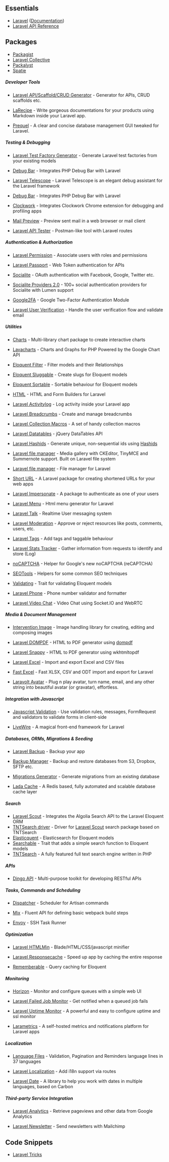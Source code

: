 ## Essentials

* [Laravel](https://laravel.com) ([Documentation](https://laravel.com/docs))
* [Laravel API Reference](https://laravel.com/api/master/)

## Packages

* [Packagist](https://packagist.org/)
* [Laravel Collective](https://laravelcollective.com/)
* [Packalyst](http://packalyst.com/)
* [Spatie](https://spatie.be/en/opensource/laravel)


##### Developer Tools

* [Laravel API/Scaffold/CRUD Generator](https://github.com/InfyOmLabs/laravel-generator) - Generator for APIs, CRUD scaffolds etc.

* [LaRecipe](https://github.com/saleem-hadad/larecipe) - Write gorgeous documentations for your products using Markdown inside your Laravel app.

* [Prequel](https://github.com/Protoqol/Prequel/) - A clear and concise database management GUI tweaked for Laravel.

##### Testing & Debugging
* [Laravel Test Factory Generator](https://github.com/mpociot/laravel-test-factory-helper) - Generate Laravel test factories from your existing models
* [Debug Bar](https://github.com/barryvdh/laravel-debugbar) - Integrates PHP Debug Bar with Laravel

* [Laravel Telescope](https://github.com/laravel/telescope) - Laravel Telescope is an elegant debug assistant for the Laravel framework
* [Debug Bar](https://github.com/barryvdh/laravel-debugbar) - Integrates PHP Debug Bar with Laravel
* [Clockwork](https://github.com/itsgoingd/clockwork) - Integrates Clockwork Chrome extension for debugging and profiling apps

* [Mail Preview](https://github.com/themsaid/laravel-mail-preview) - Preview sent mail in a web browser or mail client

* [Laravel API Tester](https://github.com/asvae/laravel-api-tester) - Postman-like tool with Laravel routes


##### Authentication & Authorization

* [Laravel Permission](https://github.com/spatie/laravel-permission) - Associate users with roles and permissions

* [Laravel Passport](https://laravel.com/docs/8.x/passport) - Web Token authentication for APIs

* [Socialite](https://github.com/laravel/socialite) - OAuth authentication with Facebook, Google, Twitter etc.
* [Socialite Providers 2.0](http://socialiteproviders.github.io/) - 100+ social authentication providers for Socialite with Lumen support

* [Google2FA](https://github.com/antonioribeiro/google2fa) - Google Two-Factor Authentication Module
 
* [Laravel User Verification](https://github.com/jrean/laravel-user-verification) - Handle the user verification flow and validate email

##### Utilities

* [Charts](https://github.com/ConsoleTVs/Charts) - Multi-library chart package to create interactive charts
* [Lavacharts](https://github.com/kevinkhill/lavacharts) - Charts and Graphs for PHP Powered by the Google Chart API

* [Eloquent Filter](https://github.com/Tucker-Eric/EloquentFilter) - Filter models and their Relationships

* [Eloquent Sluggable](https://github.com/cviebrock/eloquent-sluggable) - Create slugs for Eloquent models

* [Eloquent Sortable](https://github.com/spatie/eloquent-sortable) - Sortable behaviour for Eloquent models

* [HTML](https://github.com/LaravelCollective/html) - HTML and Form Builders for Laravel

* [Laravel Activitylog](https://github.com/spatie/laravel-activitylog) - Log activity inside your Laravel app

* [Laravel Breadcrumbs](https://github.com/diglactic/laravel-breadcrumbs) - Create and manage breadcrumbs

* [Laravel Collection Macros](https://github.com/spatie/laravel-collection-macros) - A set of handy collection macros

* [Laravel Datatables](https://github.com/yajra/laravel-datatables) - jQuery DataTables API

* [Laravel Hashids](https://github.com/vinkla/laravel-hashids) - Generate unique, non-sequential ids using [Hashids](http://hashids.org/php/)

* [Laravel file manager](https://github.com/UniSharp/laravel-filemanager) - Media gallery with CKEditor, TinyMCE and Summernote support. Built on Laravel file system
* [Laravel file manager](https://github.com/alexusmai/laravel-file-manager) - File manager for Laravel

* [Short URL](https://github.com/ash-jc-allen/short-url) - A Laravel package for creating shortened URLs for your web apps

* [Laravel Impersonate](https://github.com/404labfr/laravel-impersonate) - A package to authenticate as one of your users

* [Laravel Menu](https://github.com/spatie/laravel-menu) - Html menu generator for Laravel

* [Laravel Talk](https://github.com/nahid/talk) - Realtime User messaging system

* [Laravel Moderation](https://github.com/hootlex/laravel-moderation) - Approve or reject resources like posts, comments, users, etc.
* [Laravel Tags](https://github.com/spatie/laravel-tags) - Add tags and taggable behaviour

* [Laravel Stats Tracker](https://github.com/antonioribeiro/tracker) - Gather information from requests to identify and store (Log)

* [noCAPTCHA](https://github.com/ARCANEDEV/noCAPTCHA) - Helper for Google's new noCAPTCHA (reCAPTCHA)

* [SEOTools](https://github.com/artesaos/seotools) - Helpers for some common SEO techniques

* [Validating](https://github.com/dwightwatson/validating) - Trait for validating Eloquent models

* [Laravel Phone](https://github.com/Propaganistas/Laravel-Phone) - Phone number validator and formatter

* [Laravel Video Chat](https://github.com/PHPJunior/laravel-video-chat) - Video Chat using Socket.IO and WebRTC

##### Media & Document Management

* [Intervention Image](https://github.com/Intervention/image) - Image handling library for creating, editing and composing images

* [Laravel DOMPDF](https://github.com/barryvdh/laravel-dompdf) - HTML to PDF generator using [dompdf](https://github.com/dompdf/dompdf)
* [Laravel Snappy](https://github.com/KnpLabs/snappy) - HTML to PDF generator using wkhtmltopdf

* [Laravel Excel](https://github.com/Maatwebsite/Laravel-Excel) - Import and export Excel and CSV files
* [Fast Excel](https://github.com/rap2hpoutre/fast-excel) - Fast XLSX, CSV and ODT import and export for Laravel

* [Laravolt Avatar](https://github.com/laravolt/avatar) - Plug n play avatar, turn name, email, and any other string into beautiful avatar (or gravatar), effortless.

##### Integration with Javascript

* [Javascript Validation](https://github.com/proengsoft/laravel-jsvalidation) - Use validation rules, messages, FormRequest and validators to validate forms in client-side

* [LiveWire](https://github.com/livewire/livewire) - A magical front-end framework for Laravel

##### Databases, ORMs, Migrations & Seeding

* [Laravel Backup](https://github.com/spatie/laravel-backup) - Backup your app
* [Backup Manager](https://github.com/backup-manager/laravel) - Backup and restore databases from S3, Dropbox, SFTP etc.

* [Migrations Generator](https://github.com/Xethron/migrations-generator) - Generate migrations from an existing database

* [Lada Cache](https://github.com/spiritix/lada-cache) - A Redis based, fully automated and scalable database cache layer

##### Search

* [Laravel Scout](https://github.com/laravel/scout) - Integrates the Algolia Search API to the Laravel Eloquent ORM
* [TNTSearch driver](https://github.com/teamtnt/laravel-scout-tntsearch-driver) - Driver for [Laravel Scout](https://github.com/laravel/scout) search package based on TNTSearch
* [Elasticquent](https://github.com/elasticquent/Elasticquent) - Elasticsearch for Eloquent models
* [Searchable](https://github.com/nicolaslopezj/searchable) - Trait that adds a simple search function to Eloquent models
* [TNTSearch](https://github.com/teamtnt/tntsearch) - A fully featured full text search engine written in PHP

##### APIs

* [Dingo API](https://github.com/dingo/api) - Multi-purpose toolkit for developing RESTful APIs

##### Tasks, Commands and Scheduling

* [Dispatcher](https://github.com/indatus/dispatcher) - Scheduler for Artisan commands

* [Mix](https://github.com/JeffreyWay/laravel-mix) - Fluent API for defining basic webpack build steps

* [Envoy](https://github.com/laravel/envoy) - SSH Task Runner

##### Optimization

* [Laravel HTMLMin](https://github.com/GrahamCampbell/Laravel-HTMLMin) - Blade/HTML/CSS/javascript minifier

* [Laravel Responsecache](https://github.com/spatie/laravel-responsecache) - Speed up app by caching the entire response

* [Rememberable](https://github.com/dwightwatson/rememberable) - Query caching for Eloquent

##### Monitoring

* [Horizon](https://github.com/laravel/horizon) - Monitor and configure queues with a simple web UI
* [Laravel Failed Job Monitor](https://github.com/spatie/laravel-failed-job-monitor) - Get notified when a queued job fails

* [Laravel Uptime Monitor](https://github.com/spatie/laravel-uptime-monitor) - A powerful and easy to configure uptime and ssl monitor

* [Larametrics](https://github.com/aschmelyun/larametrics) - A self-hosted metrics and notifications platform for Laravel apps

##### Localization

* [Language Files](https://github.com/caouecs/Laravel-lang) - Validation, Pagination and Reminders language lines in 37 languages
* [Laravel Localization](https://github.com/mcamara/laravel-localization) - Add i18n support via routes

* [Laravel Date](https://github.com/jenssegers/date) - A library to help you work with dates in multiple languages, based on Carbon

##### Third-party Service Integration

* [Laravel Analytics](https://github.com/spatie/laravel-analytics) - Retrieve pageviews and other data from Google Analytics

* [Laravel Newsletter](https://github.com/spatie/laravel-newsletter) - Send newsletters with Mailchimp


## Code Snippets

* [Laravel Tricks](http://laravel-tricks.com/)
